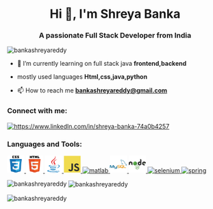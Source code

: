 <h1 align="center">Hi 👋, I'm Shreya Banka</h1>
<h3 align="center">A passionate Full Stack Developer from India</h3>

<p align="left"> <img src="https://komarev.com/ghpvc/?username=bankashreyareddy&label=Profile%20views&color=0e75b6&style=flat" alt="bankashreyareddy" /> </p>

- 🌱 I’m currently learning on full stack java **frontend,backend**

- mostly used languages **Html,css,java,python**

- 📫 How to reach me **bankashreyareddy@gmail.com**

<h3 align="left">Connect with me:</h3>
<p align="left">
<a href="https://linkedin.com/in/https://www.linkedln.com/in/shreya-banka-74a0b4257" target="blank"><img align="center" src="https://raw.githubusercontent.com/rahuldkjain/github-profile-readme-generator/master/src/images/icons/Social/linked-in-alt.svg" alt="https://www.linkedln.com/in/shreya-banka-74a0b4257" height="30" width="40" /></a>
</p>

<h3 align="left">Languages and Tools:</h3>
<p align="left"> <a href="https://www.w3schools.com/css/" target="_blank" rel="noreferrer"> <img src="https://raw.githubusercontent.com/devicons/devicon/master/icons/css3/css3-original-wordmark.svg" alt="css3" width="40" height="40"/> </a> <a href="https://www.w3.org/html/" target="_blank" rel="noreferrer"> <img src="https://raw.githubusercontent.com/devicons/devicon/master/icons/html5/html5-original-wordmark.svg" alt="html5" width="40" height="40"/> </a> <a href="https://www.java.com" target="_blank" rel="noreferrer"> <img src="https://raw.githubusercontent.com/devicons/devicon/master/icons/java/java-original.svg" alt="java" width="40" height="40"/> </a> <a href="https://developer.mozilla.org/en-US/docs/Web/JavaScript" target="_blank" rel="noreferrer"> <img src="https://raw.githubusercontent.com/devicons/devicon/master/icons/javascript/javascript-original.svg" alt="javascript" width="40" height="40"/> </a> <a href="https://www.mathworks.com/" target="_blank" rel="noreferrer"> <img src="https://upload.wikimedia.org/wikipedia/commons/2/21/Matlab_Logo.png" alt="matlab" width="40" height="40"/> </a> <a href="https://www.mysql.com/" target="_blank" rel="noreferrer"> <img src="https://raw.githubusercontent.com/devicons/devicon/master/icons/mysql/mysql-original-wordmark.svg" alt="mysql" width="40" height="40"/> </a> <a href="https://nodejs.org" target="_blank" rel="noreferrer"> <img src="https://raw.githubusercontent.com/devicons/devicon/master/icons/nodejs/nodejs-original-wordmark.svg" alt="nodejs" width="40" height="40"/> </a> <a href="https://www.selenium.dev" target="_blank" rel="noreferrer"> <img src="https://raw.githubusercontent.com/detain/svg-logos/780f25886640cef088af994181646db2f6b1a3f8/svg/selenium-logo.svg" alt="selenium" width="40" height="40"/> </a> <a href="https://spring.io/" target="_blank" rel="noreferrer"> <img src="https://www.vectorlogo.zone/logos/springio/springio-icon.svg" alt="spring" width="40" height="40"/> </a> </p>

<p><img align="left" src="https://github-readme-stats.vercel.app/api/top-langs?username=bankashreyareddy&show_icons=true&locale=en&layout=compact" alt="bankashreyareddy" /></p>

<p>&nbsp;<img align="center" src="https://github-readme-stats.vercel.app/api?username=bankashreyareddy&show_icons=true&locale=en" alt="bankashreyareddy" /></p>

<p><img align="center" src="https://github-readme-streak-stats.herokuapp.com/?user=bankashreyareddy&" alt="bankashreyareddy" /></p>
